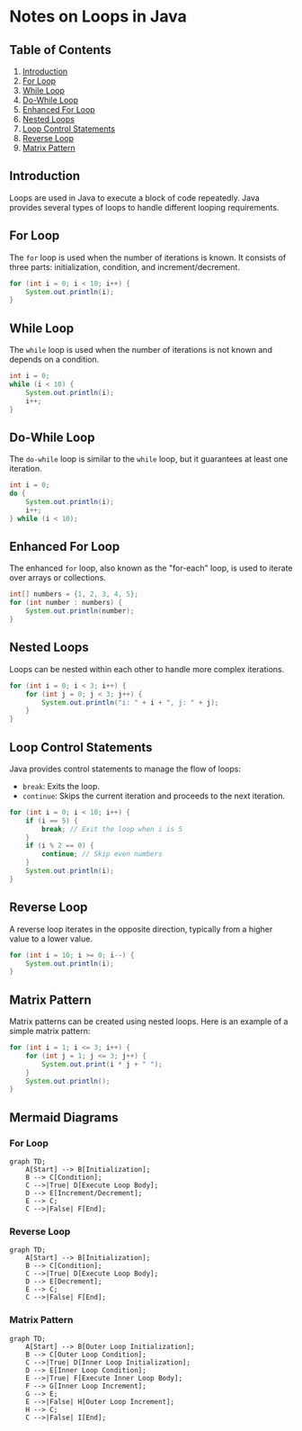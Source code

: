 # Notes on Loops in Java

## Table of Contents
1. [Introduction](#introduction)
2. [For Loop](#for-loop)
3. [While Loop](#while-loop)
4. [Do-While Loop](#do-while-loop)
5. [Enhanced For Loop](#enhanced-for-loop)
6. [Nested Loops](#nested-loops)
7. [Loop Control Statements](#loop-control-statements)
8. [Reverse Loop](#reverse-loop)
9. [Matrix Pattern](#matrix-pattern)

## Introduction
Loops are used in Java to execute a block of code repeatedly. Java provides several types of loops to handle different looping requirements.

## For Loop
The `for` loop is used when the number of iterations is known. It consists of three parts: initialization, condition, and increment/decrement.

```java
for (int i = 0; i < 10; i++) {
    System.out.println(i);
}
```

## While Loop
The `while` loop is used when the number of iterations is not known and depends on a condition.

```java
int i = 0;
while (i < 10) {
    System.out.println(i);
    i++;
}
```

## Do-While Loop
The `do-while` loop is similar to the `while` loop, but it guarantees at least one iteration.

```java
int i = 0;
do {
    System.out.println(i);
    i++;
} while (i < 10);
```

## Enhanced For Loop
The enhanced `for` loop, also known as the "for-each" loop, is used to iterate over arrays or collections.

```java
int[] numbers = {1, 2, 3, 4, 5};
for (int number : numbers) {
    System.out.println(number);
}
```

## Nested Loops
Loops can be nested within each other to handle more complex iterations.

```java
for (int i = 0; i < 3; i++) {
    for (int j = 0; j < 3; j++) {
        System.out.println("i: " + i + ", j: " + j);
    }
}
```

## Loop Control Statements
Java provides control statements to manage the flow of loops:
- `break`: Exits the loop.
- `continue`: Skips the current iteration and proceeds to the next iteration.

```java
for (int i = 0; i < 10; i++) {
    if (i == 5) {
        break; // Exit the loop when i is 5
    }
    if (i % 2 == 0) {
        continue; // Skip even numbers
    }
    System.out.println(i);
}
```

## Reverse Loop
A reverse loop iterates in the opposite direction, typically from a higher value to a lower value.

```java
for (int i = 10; i >= 0; i--) {
    System.out.println(i);
}
```

## Matrix Pattern
Matrix patterns can be created using nested loops. Here is an example of a simple matrix pattern:

```java
for (int i = 1; i <= 3; i++) {
    for (int j = 1; j <= 3; j++) {
        System.out.print(i * j + " ");
    }
    System.out.println();
}
```

## Mermaid Diagrams

### For Loop
```mermaid
graph TD;
    A[Start] --> B[Initialization];
    B --> C[Condition];
    C -->|True| D[Execute Loop Body];
    D --> E[Increment/Decrement];
    E --> C;
    C -->|False| F[End];
```

### Reverse Loop
```mermaid
graph TD;
    A[Start] --> B[Initialization];
    B --> C[Condition];
    C -->|True| D[Execute Loop Body];
    D --> E[Decrement];
    E --> C;
    C -->|False| F[End];
```

### Matrix Pattern
```mermaid
graph TD;
    A[Start] --> B[Outer Loop Initialization];
    B --> C[Outer Loop Condition];
    C -->|True| D[Inner Loop Initialization];
    D --> E[Inner Loop Condition];
    E -->|True| F[Execute Inner Loop Body];
    F --> G[Inner Loop Increment];
    G --> E;
    E -->|False| H[Outer Loop Increment];
    H --> C;
    C -->|False| I[End];
```